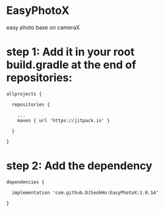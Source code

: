 # EasyPhotoX
easy photo base on cameraX

# step 1: Add it in your root build.gradle at the end of repositories:

```
allprojects {

  repositories {
  
    ...
    maven { url 'https://jitpack.io' }
    
  }
  
}
```

# step 2: Add the dependency

```
dependencies {

  implementation 'com.github.DJSeokHo:EasyPhotoX:1.0.14'
  
}
```
